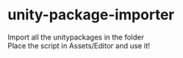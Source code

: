 # unity-package-importer
Import all the unitypackages in the folder  
Place the script in Assets/Editor and use it!
